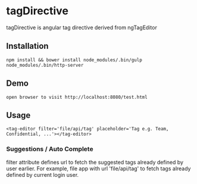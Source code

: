 # tagDirective
tagDirective is angular tag directive derived from ngTagEditor

## Installation
`
  npm install && bower install
  node_modules/.bin/gulp
  node_modules/.bin/http-server
`

## Demo
`
  open browser to visit http://localhost:8080/test.html
`

## Usage
`
<tag-editor filter='file/api/tag' placeholder='Tag e.g. Team, Confidential, ...'></tag-editor>
`

### Suggestions / Auto Complete
filter attribute defines url to fetch the suggested tags already defined by user earlier. For example,
file app with url 'file/api/tag' to fetch tags already defined by current login user. 